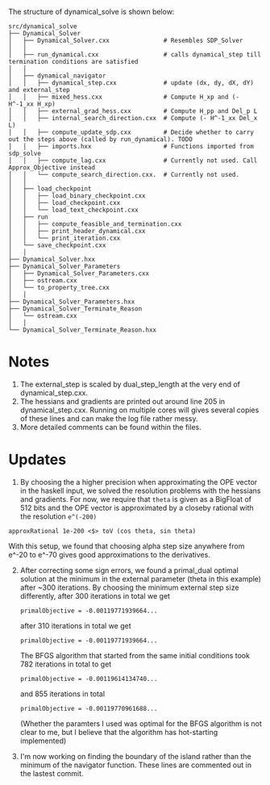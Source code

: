 The structure of dynamical_solve is shown below:   
```
src/dynamical_solve
├── Dynamical_Solver
│   ├── Dynamical_Solver.cxx               # Resembles SDP_Solver
│   │ 
│   ├── run_dynamical.cxx                  # calls dynamical_step till termination conditions are satisfied
│   │ 
│   ├── dynamical_navigator
│   │   ├── dynamical_step.cxx             # update (dx, dy, dX, dY) and external_step 
│   │   ├── mixed_hess.cxx                 # Compute H_xp and (- H^-1_xx H_xp) 
│   │   ├── external_grad_hess.cxx         # Compute H_pp and Del_p L
│   │   ├── internal_search_direction.cxx  # Compute (- H^-1_xx Del_x L)  
│   │   ├── compute_update_sdp.cxx         # Decide whether to carry out the steps above (called by run_dynamical). TODO
│   │   ├── imports.hxx                    # Functions imported from sdp_solve 
│   │   ├── compute_lag.cxx                # Currently not used. Call Approx_Objective instead 
│   │   └── compute_search_direction.cxx.  # Currently not used.
│   │ 
│   ├── load_checkpoint
│   │   ├── load_binary_checkpoint.cxx
│   │   ├── load_checkpoint.cxx
│   │   └── load_text_checkpoint.cxx
│   ├── run
│   │   ├── compute_feasible_and_termination.cxx
│   │   ├── print_header_dynamical.cxx
│   │   └── print_iteration.cxx
│   └── save_checkpoint.cxx
│   │ 
├── Dynamical_Solver.hxx
├── Dynamical_Solver_Parameters
│   ├── Dynamical_Solver_Parameters.cxx
│   ├── ostream.cxx
│   └── to_property_tree.cxx
│   │ 
├── Dynamical_Solver_Parameters.hxx
├── Dynamical_Solver_Terminate_Reason
│   └── ostream.cxx
│   │ 
└── Dynamical_Solver_Terminate_Reason.hxx

```

# Notes
1. The external_step is scaled by dual_step_length at the very end of dynamical_step.cxx.
2. The hessians and gradients are printed out around line 205 in dynamical_step.cxx. Running on multiple cores will gives several copies of these lines and can make the log file rather messy. 
3. More detailed comments can be found within the files. 

# Updates
1. By choosing the a higher precision when approximating the OPE vector in the haskell input, we solved the resolution problems with the hessians and gradients. For now, we require that ```theta``` is given as a BigFloat of 512 bits and the OPE vector is approximated by a closeby rational with the resolution ```e^(-200)```

```
approxRational 1e-200 <$> toV (cos theta, sin theta)
```
With this setup, we found that choosing alpha step size anywhere from e^-20 to e^-70 gives good approximations to the derivatives. 

2. After correcting some sign errors, we found a primal_dual optimal solution at the minimum in the external parameter (theta in this example) after ~300 iterations. By choosing the minimum external step size differently, after 300 iterations in total we get  
   ```
   primalObjective = -0.00119771939664...
   ```
   after 310 iterations in total we get  
   ```
   primalObjective = -0.00119771939664...
   ```
   The BFGS algorithm that started from the same initial conditions took 782 iterations in total to get  
   ```
   primalObjective = -0.00119614134740... 
   ```
   and 855 iterations in total 
   ```
   primalObjective = -0.00119770961688...
   ```
   (Whether the paramters I used was optimal for the BFGS algorithm is not clear to me, but I believe that the algorithm has hot-starting implemented) 

3. I'm now working on finding the boundary of the island rather than the minimum of the navigator function. These lines are commented out in the lastest commit. 



